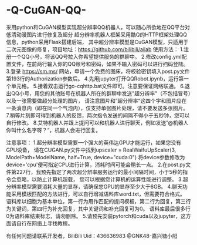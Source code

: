 # -Q-CuGAN-QQ-
采用python和CuGAN模型实现超分辨率QQ机器人，可以随心所欲地在QQ平台对低清动漫图片进行修复及超分
超分辨率机器人框架采用酷Q的HTTP框架处理QQ信息，python采用Flask搭建后端，
其中超分辨率模型是CuGAN模型，只适用于二次元图像的修复，项目地址：https://github.com/bilibili/ailab
使用方法：
1.注册一个QQ小号，将该QQ号拉入你希望提供服务的群聊中。
2.修改config.yml配置文件，在前两行输入你的QQ账号和密码，如果不输入密码可以进行扫码登陆。
3.登录 https://sm.ms/ 网站，申请一个免费的图床，将校验密钥填入post.py文件第193行的Authorization参数后。
4.先用jupyter打开QQRobot.ipynb，运行第一个单元格。
5.接着双击运行go-cqhttp.bat文件即可。注意要保证网络联通。
6.退出QQ小号，用您的其他账号在机器人所在的群聊中发送"超分辨率"（不包括冒号）以及一张需要做超分处理的图片，
请注意图片和”超分辨率“这四个字和图片应在一条消息内（即在同一个气泡内），仅支持单张图片处理，请不要发送多张图片。
7.稍等片刻即可得到机器人的反馈，两次指令发送的间隔不得小于五秒钟，您可以自行修改。
8.艾特机器人并跟上提问可以和机器人进行聊天，例如发送”@机器人 你叫什么名字呀？“，机器人会进行回复。

注意事项：
1.超分辨率模型需要一个强大的英伟达GPU才能运行，如果您没有GPU设备，
请在CUGAN.py文件中找到upscaler = RealWaifuUpScaler(3, ModelPath+ModelName, half=True, device="cuda:0")
将device参数修改为device='cpu'便可指定CPU进行计算，消耗时间可能会稍长一点。
2.在post.py文件第227行，我预先指定了两次超分辨率服务运行的最小间隔时间，小于5秒的指令会忽略，以防止计算机超载，
您可以根据您计算机的运算性能进行调整。
3.超分辨率模型需要消耗大量的显存，请确保您GPU的显存至少大于6GB。
4.聊天功能采用模板匹配的方法进行，可以自行增减语料库word.txt，但需要符合格式。
语料库以细胞为基本单位，第一行为用作匹配的提问模板，第二行为回复，第三行为关键词，第四行为补充回复，其中关键词和补充回复可为0。
语料库最后很多行0为语料库结束标志，请勿删除。
5.请预先安装pytorch和cuda以及jupyter，这方面请自行在网络上寻找教程。

有任何问题请联系开发者，BiliBili Uid：436636983 @GNK48-嘉兴塘小阳

